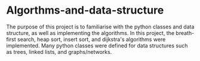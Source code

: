 # Algorthms-and-data-structure

The purpose of this project is to familiarise with the python classes and data structure, as well as implementing the algorithms. 
In this project, the breath-first search, heap sort, insert sort, and dijkstra's algorithms were implemented. 
Many python classes were defined for data structures such as trees, linked lists, and graphs/networks.
